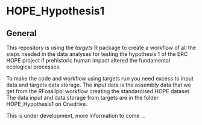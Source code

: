 # HOPE_Hypothesis1

## General
This repository is using the *targets* R package to create a workflow of all the steps needed in the data analyses for testing the hypothesis 1 of the ERC HOPE project if prehistoric human impact altered the fundamental ecological processes. 


To make the code and workflow using targets run you need excess to input data and targets data storage. 
The input data is the assembly data that we get from the RFossilpol workflow creating the standardised HOPE dataset. The data input and data storage from targets are in the folder HOPE_Hypothesis1 on Onedrive.

This is under development, more information to come ... 
